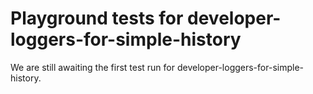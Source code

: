 # Playground tests for developer-loggers-for-simple-history
We are still awaiting the first test run for developer-loggers-for-simple-history.
